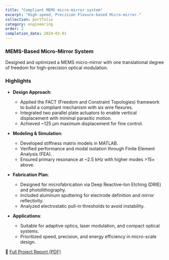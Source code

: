 ```yaml
---
title: "Compliant MEMS micro-mirror system"
excerpt: "High-speed, Precision Flexure-based Micro-mirror."
collection: portfolio
category: engineering
order: 2
completion_date: 2024-03-01
---
```


### MEMS-Based Micro-Mirror System  
Designed and optimized a MEMS micro-mirror with one translational degree of freedom for high-precision optical modulation.

### Highlights

- **Design Approach**:
  - Applied the FACT (Freedom and Constraint Topologies) framework to build a compliant mechanism with six wire flexures.
  - Integrated two parallel plate actuators to enable vertical displacement with minimal parasitic motion.
  - Achieved ~125 µm maximum displacement for fine control.

- **Modeling & Simulation**:
  - Developed stiffness matrix models in MATLAB.
  - Verified performance and modal isolation through Finite Element Analysis (FEA).
  - Ensured primary resonance at ~2.5 kHz with higher modes >15× above.

- **Fabrication Plan**:
  - Designed for microfabrication via Deep Reactive-Ion Etching (DRIE) and photolithography.
  - Included aluminum sputtering for electrode definition and mirror reflectivity.
  - Analyzed electrostatic pull-in thresholds to avoid instability.

- **Applications**:
  - Suitable for adaptive optics, laser modulation, and compact optical systems.
  - Prioritized speed, precision, and energy efficiency in micro-scale design.

📄 [Full Project Report (PDF)](/files/CompliantMechanismReport.pdf)
